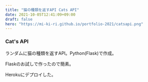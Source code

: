 ```yaml
---
title: "猫の種類を返すAPI Cats API"
date: 2021-10-05T12:41:09+09:00
draft: false
hero: "https://mi-ki-ri.github.io/portfolio-2021/catsapi.png"
---
```


### Cat's API

ランダムに猫の種類を返すAPI。Python(Flask)で作成。

Flaskのお試しで作ったので簡素。

Herokuにデプロイした。